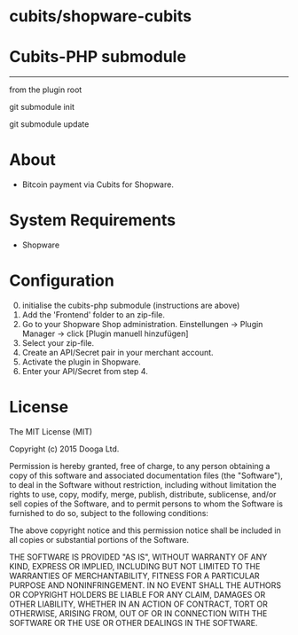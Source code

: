 cubits/shopware-cubits
========================

# Cubits-PHP submodule
-------

from the plugin root

git submodule init

git submodule update



# About

+ Bitcoin payment via Cubits for Shopware.

# System Requirements

+ Shopware

# Configuration
0. initialise the cubits-php submodule (instructions are above)
1. Add the 'Frontend' folder to an zip-file.<br />
2. Go to your Shopware Shop administration. Einstellungen -> Plugin Manager ->  click [Plugin manuell hinzufügen]<br />
3. Select your zip-file.<br />
4. Create an API/Secret pair in your merchant account.<br />
5. Activate the plugin in Shopware.
6. Enter your API/Secret from step 4.

# License

The MIT License (MIT)

Copyright (c) 2015 Dooga Ltd.

Permission is hereby granted, free of charge, to any person obtaining a copy
of this software and associated documentation files (the "Software"), to deal
in the Software without restriction, including without limitation the rights
to use, copy, modify, merge, publish, distribute, sublicense, and/or sell
copies of the Software, and to permit persons to whom the Software is
furnished to do so, subject to the following conditions:

The above copyright notice and this permission notice shall be included in
all copies or substantial portions of the Software.

THE SOFTWARE IS PROVIDED "AS IS", WITHOUT WARRANTY OF ANY KIND, EXPRESS OR
IMPLIED, INCLUDING BUT NOT LIMITED TO THE WARRANTIES OF MERCHANTABILITY,
FITNESS FOR A PARTICULAR PURPOSE AND NONINFRINGEMENT. IN NO EVENT SHALL THE
AUTHORS OR COPYRIGHT HOLDERS BE LIABLE FOR ANY CLAIM, DAMAGES OR OTHER
LIABILITY, WHETHER IN AN ACTION OF CONTRACT, TORT OR OTHERWISE, ARISING FROM,
OUT OF OR IN CONNECTION WITH THE SOFTWARE OR THE USE OR OTHER DEALINGS IN
THE SOFTWARE.
